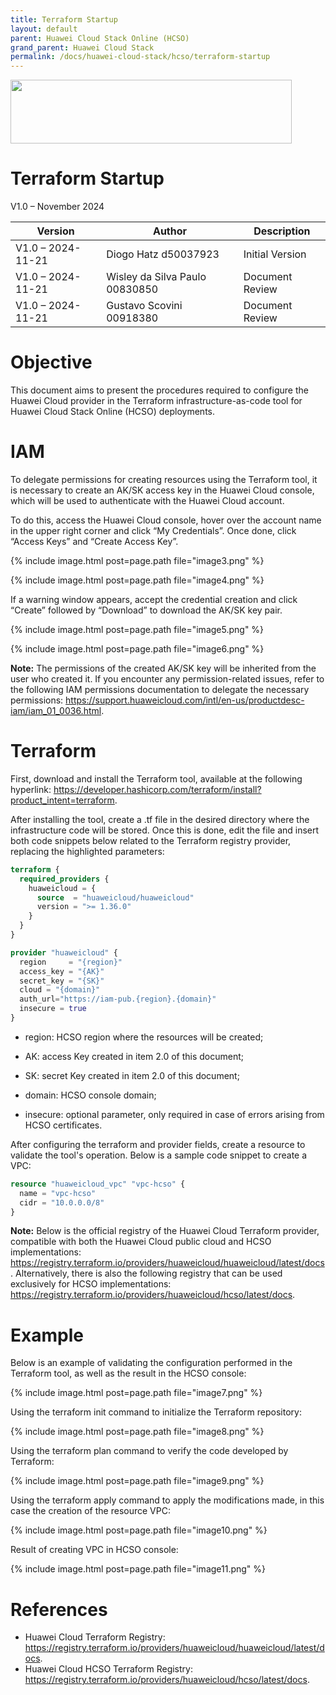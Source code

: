 ```yaml
---
title: Terraform Startup
layout: default
parent: Huawei Cloud Stack Online (HCSO)
grand_parent: Huawei Cloud Stack
permalink: /docs/huawei-cloud-stack/hcso/terraform-startup
---
```

<img width="450px" height="102px" src="https://console-static.huaweicloud.com/static/authui/20210202115135/public/custom/images/logo-en.svg">

# Terraform Startup

V1.0 – November 2024

| **Version**       | **Author**                     | **Description**      |
| ----------------- | ------------------------------ | -------------------- |
| V1.0 – 2024-11-21 | Diogo Hatz d50037923           | Initial Version      |
| V1.0 – 2024-11-21 | Wisley da Silva Paulo 00830850 | Document Review      |
| V1.0 – 2024-11-21 | Gustavo Scovini 00918380       | Document Review      |

# Objective

This document aims to present the procedures required to configure the Huawei Cloud provider in the Terraform infrastructure-as-code tool for Huawei Cloud Stack Online (HCSO) deployments.

# IAM

To delegate permissions for creating resources using the Terraform tool, it is necessary to create an AK/SK access key in the Huawei Cloud console, which will be used to authenticate with the Huawei Cloud account.

To do this, access the Huawei Cloud console, hover over the account name in the upper right corner and click “My Credentials”. Once done, click “Access Keys” and “Create Access Key”.

{% include image.html post=page.path file="image3.png" %}

{% include image.html post=page.path file="image4.png" %}

If a warning window appears, accept the credential creation and
click “Create” followed by “Download” to download the
AK/SK key pair.

{% include image.html post=page.path file="image5.png" %}

{% include image.html post=page.path file="image6.png" %}

**Note:** The permissions of the created AK/SK key will be inherited from the
user who created it. If you encounter any permission-related issues, refer to the following IAM permissions documentation to delegate the necessary permissions: <https://support.huaweicloud.com/intl/en-us/productdesc-iam/iam_01_0036.html>.

# Terraform

First, download and install the Terraform tool, available at the following hyperlink: <https://developer.hashicorp.com/terraform/install?product_intent=terraform>.

After installing the tool, create a .tf file in the desired directory where the infrastructure code will be stored. Once this is done, edit the file and insert both code snippets
below related to the Terraform registry provider, replacing the
highlighted parameters:

```terraform
terraform {
  required_providers {
    huaweicloud = {
      source  = "huaweicloud/huaweicloud"
      version = ">= 1.36.0"
    }
  }
}

provider "huaweicloud" {
  region     = "{region}"
  access_key = "{AK}"
  secret_key = "{SK}"
  cloud = "{domain}"
  auth_url="https://iam-pub.{region}.{domain}"
  insecure = true
}
```

- region: HCSO region where the resources will be created;

- AK: access Key created in item 2.0 of this document;

- SK: secret Key created in item 2.0 of this document;

- domain: HCSO console domain;

- insecure: optional parameter, only required in case of errors
arising from HCSO certificates.

After configuring the terraform and provider fields, create a
resource to validate the tool's operation. Below is a sample code snippet to create a VPC:

```terraform
resource "huaweicloud_vpc" "vpc-hcso" {
  name = "vpc-hcso"
  cidr = "10.0.0.0/8"
}
```

**Note:** Below is the official registry of the Huawei Cloud Terraform provider, compatible with both the Huawei Cloud public cloud and
HCSO implementations:
<https://registry.terraform.io/providers/huaweicloud/huaweicloud/latest/docs>. Alternatively, there is also the following registry that can be used exclusively for HCSO implementations: <https://registry.terraform.io/providers/huaweicloud/hcso/latest/docs>. 

# Example

Below is an example of validating the configuration performed in the
Terraform tool, as well as the result in the HCSO console:

{% include image.html post=page.path file="image7.png" %}

Using the terraform init command to initialize the
Terraform repository:

{% include image.html post=page.path file="image8.png" %}

Using the terraform plan command to verify the
code developed by Terraform:

{% include image.html post=page.path file="image9.png" %}

Using the terraform apply command to apply the
modifications made, in this case the creation of the resource VPC:

{% include image.html post=page.path file="image10.png" %}

Result of creating VPC in HCSO console:

{% include image.html post=page.path file="image11.png" %}

# References

- Huawei Cloud Terraform Registry: <https://registry.terraform.io/providers/huaweicloud/huaweicloud/latest/docs>.
- Huawei Cloud HCSO Terraform Registry: <https://registry.terraform.io/providers/huaweicloud/hcso/latest/docs>.
